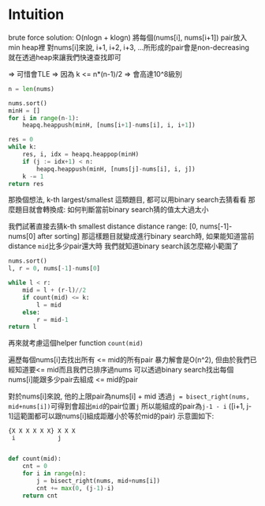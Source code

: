 # Intuition

brute force solution: O(nlogn + klogn)
將每個(nums[i], nums[i+1]) pair放入 min heap裡
對nums[i]來說, i+1, i+2, i+3, ...所形成的pair會是non-decreasing
就在透過heap來讓我們快速查找即可

=> 可惜會TLE => 因為 k <= n*(n-1)/2 => 會高達10^8級別

```py
n = len(nums)

nums.sort()
minH = []
for i in range(n-1):
    heapq.heappush(minH, [nums[i+1]-nums[i], i, i+1])

res = 0
while k:
    res, i, idx = heapq.heappop(minH)
    if (j := idx+1) < n:
        heapq.heappush(minH, [nums[j]-nums[i], i, j])
    k -= 1
return res
```

那換個想法, k-th largest/smallest 這類題目, 都可以用binary search去猜看看
那麼題目就會轉換成: 如何判斷當前binary search猜的值太大過太小

我們試著直接去猜k-th smallest distance
distance range: [0, nums[-1]-nums[0] after sorting]
那這樣題目就變成進行binary search時, 如果能知道當前distance `mid`比多少pair還大時
我們就知道binary search該怎麼縮小範圍了

```py
nums.sort()
l, r = 0, nums[-1]-nums[0]

while l < r:
    mid = l + (r-l)//2
    if count(mid) <= k:
        l = mid
    else:
        r = mid-1
return l
```

再來就考慮這個helper function `count(mid)`

遍歷每個nums[i]去找出所有 <= mid的所有pair
暴力解會是O(n^2), 但由於我們已經知道要<= mid而且我們已排序過nums
可以透過binary search找出每個nums[i]能跟多少pair去組成 <= mid的pair

對於nums[i]來說, 他的上限pair為nums[i] + mid
透過`j = bisect_right(nums, mid+nums[i])`可得到會超出`mid`的pair位置`j`
所以能組成的pair為`j-1 - i` ([i+1, j-1]這範圍都可以跟nums[i]組成距離小於等於mid的pair)
示意圖如下:
```
{X X X X X X} X X X
 i            j
```

```py

def count(mid):
    cnt = 0
    for i in range(n):
        j = bisect_right(nums, mid+nums[i])
        cnt += max(0, (j-1)-i)
    return cnt
```